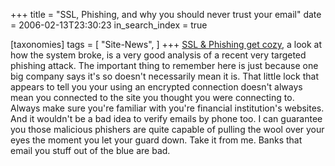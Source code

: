 +++
title = "SSL, Phishing, and why you should never trust your email"
date = 2006-02-13T23:30:23
in_search_index = true

[taxonomies]
tags = [
"Site-News",
]
+++
<a href="http://isc.sans.org/diary.php?storyid=1118">SSL & Phishing get cozy</a>, a look at how the system broke, is a very good analysis of a recent very targeted phishing attack. The important thing to remember here is just because one big company says it's so doesn't necessarily mean it is. That little lock that appears to tell you your using an encrypted connection doesn't always mean you connected to the site you thought you were connecting to. Always make sure you're familiar with you're financial institution's websites. And it wouldn't be a bad idea to verify emails by phone too. I can guarantee you those malicious phishers are quite capable of pulling the wool over your eyes the moment you let your guard down. Take it from me. Banks that email you stuff out of the blue are bad.
